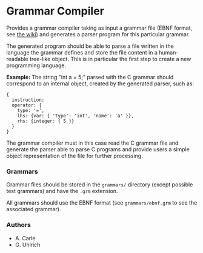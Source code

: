 # Grammar Compiler

Provides a grammar compiler taking as input a grammar file (EBNF format, see 
[the wiki](https://en.wikipedia.org/wiki/Extended_Backus%E2%80%93Naur_form))
and generates a parser program for this particular grammar.

The generated program should be able to parse a file written in the language
the grammar defines and store the file content in a human-readable tree-like
object. This is in particular the first step to create a new programming
language.

**Example:** The string "int a = 5;" parsed with the C grammar should 
correspond to an internal object, created by the generated parser, such as:
```
{
  instruction: 
  operator: {
    type: '=',
    lhs: {var: { 'type': 'int', 'name': 'a' }},
    rhs: {integer: { 5 }}
  }
}
```
The grammar compiler must in this case read the C grammar file and generate
the parser able to parse C programs and provide users a simple object 
representation of the file for further processing.

### Grammars

Grammar files should be stored in the `grammars/` directory (except possible
test grammars) and have the `.grm` extension.

All grammars should use the EBNF format (see `grammars/ebnf.grm` to see
the associated grammar).


### Authors

- A. Carle
- G. Uhlrich
